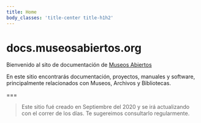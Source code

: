 ```yaml
---
title: Home
body_classes: 'title-center title-h1h2'
---
```


# docs.museosabiertos.org

Bienvenido al sito de documentación de [Museos Abiertos](museosabiertos.org)

En este sitio encontrarás documentación, proyectos, manuales y software, principalmente relacionados con Museos, Archivos y Bibliotecas.


===



> Este sitio fué creado en Septiembre del 2020 y se irá actualizando con el correr de los días. Te sugereimos consultarlo regularmente.
